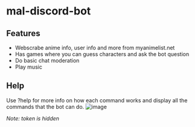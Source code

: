 # mal-discord-bot
## Features
- Webscrabe anime info, user info and more from myanimelist.net
- Has games where you can guess characters and ask the bot question
- Do basic chat moderation
- Play music

## Help
Use ?help for more info on how each command works and display all the commands that the bot can do.
![image](https://user-images.githubusercontent.com/55204529/126902314-c6fe0c7c-adf8-4017-8ba3-fa613e87c51e.png)



*Note: token is hidden*
